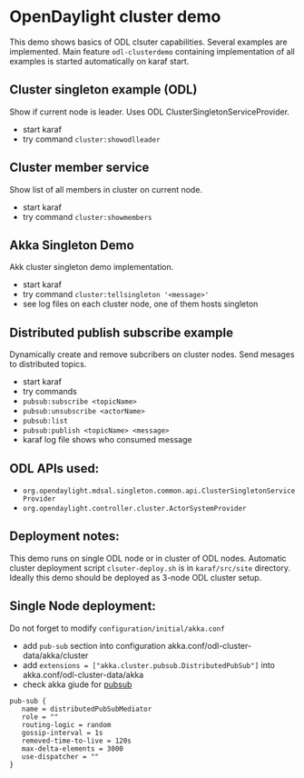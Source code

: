 OpenDaylight cluster demo
=========================
This demo shows basics of ODL clsuter capabilities. Several examples are implemented.
Main feature ```odl-clusterdemo``` containing implementation of all examples is started automatically on karaf start.

Cluster singleton example (ODL)
-------------------------------
Show if current node is leader. Uses ODL ClusterSingletonServiceProvider.
* start karaf
* try command ```cluster:showodlleader```

Cluster member service
----------------------
Show list of all members in cluster on current node.
* start karaf
* try command ```cluster:showmembers```

Akka Singleton Demo
-------------------
Akk cluster singleton demo implementation.
* start karaf
* try command ```cluster:tellsingleton '<message>'```
* see log files on each cluster node, one of them hosts singleton

Distributed publish subscribe example
-------------------------------------
Dynamically create and remove subcribers on cluster nodes. Send mesages to distributed topics.
* start karaf
* try commands
* ```pubsub:subscribe <topicName>```
* ```pubsub:unsubscribe <actorName>```
* ```pubsub:list```
* ```pubsub:publish <topicName> <message>```
* karaf log file shows who consumed message

ODL APIs used:
--------------
* ```org.opendaylight.mdsal.singleton.common.api.ClusterSingletonServiceProvider```
* ```org.opendaylight.controller.cluster.ActorSystemProvider```

Deployment notes:
-----------------
This demo runs on single ODL node or in cluster of ODL nodes.
Automatic cluster deployment script ```clsuter-deploy.sh``` is in ```karaf/src/site``` directory.
Ideally this demo should be deployed as 3-node ODL cluster setup. 

Single Node deployment:
-----------------------
Do not forget to modify ```configuration/initial/akka.conf```
* add ```pub-sub``` section into configuration akka.conf/odl-cluster-data/akka/cluster
* add ```extensions = ["akka.cluster.pubsub.DistributedPubSub"]``` into akka.conf/odl-cluster-data/akka
* check akka giude for [pubsub](http://doc.akka.io/docs/akka/2.4/java/distributed-pub-sub.html)

```
pub-sub {
   name = distributedPubSubMediator
   role = ""
   routing-logic = random
   gossip-interval = 1s
   removed-time-to-live = 120s
   max-delta-elements = 3000
   use-dispatcher = ""
}
```
